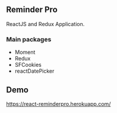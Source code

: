## Reminder Pro

ReactJS and Redux Application.

### Main packages
- Moment
- Redux
- SFCookies
- reactDatePicker

## Demo
https://react-reminderpro.herokuapp.com/
